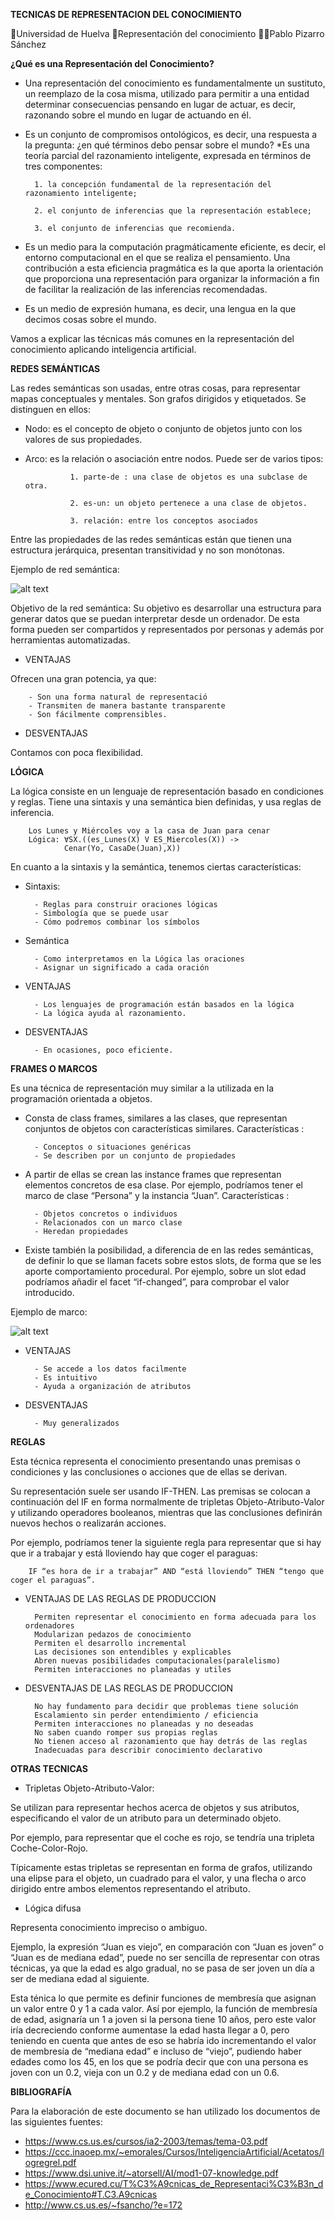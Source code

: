 **TECNICAS DE REPRESENTACION DEL CONOCIMIENTO**

🏫Universidad de Huelva
📖Representación del conocimiento
👨‍🎓Pablo Pizarro Sánchez

**¿Qué es una Representación del Conocimiento?**

* Una representación del conocimiento es fundamentalmente un sustituto, un reemplazo de la cosa misma, utilizado para permitir a una entidad determinar consecuencias pensando en lugar de actuar, es decir, razonando sobre el mundo en lugar de actuando en él.
* Es un conjunto de compromisos ontológicos, es decir, una respuesta a la pregunta: ¿en qué términos debo pensar sobre el mundo?
*Es una teoría parcial del razonamiento inteligente, expresada en términos de tres componentes:

        1. la concepción fundamental de la representación del razonamiento inteligente;
        
        2. el conjunto de inferencias que la representación establece; 
        
        3. el conjunto de inferencias que recomienda.
        
* Es un medio para la computación pragmáticamente eficiente, es decir, el entorno computacional en el que se realiza el pensamiento. Una contribución a esta eficiencia pragmática es la que aporta la orientación que proporciona una representación para organizar la información a fin de facilitar la realización de las inferencias recomendadas.
* Es un medio de expresión humana, es decir, una lengua en la que decimos cosas sobre el mundo.

Vamos a explicar las técnicas más comunes en la representación del conocimiento aplicando inteligencia artificial.

**REDES SEMÁNTICAS**

Las redes semánticas son usadas, entre otras cosas, para representar mapas conceptuales y mentales.
Son grafos dirigidos y etiquetados. Se distinguen en ellos:

* Nodo: es el concepto de objeto o conjunto de objetos junto con los valores de sus propiedades.
* Arco: es la relación o asociación entre nodos. Puede ser de varios tipos:     

                1. parte-de : una clase de objetos es una subclase de otra.
                
                2. es-un: un objeto pertenece a una clase de objetos.
                
                3. relación: entre los conceptos asociados
                
Entre las propiedades de las redes semánticas están que tienen una estructura jerárquica, presentan transitividad y no son monótonas.

Ejemplo de red semántica:

![alt text](https://github.com/Pablo942/RC-2020-Pablo-Pizarro-Sanchez/blob/master/Captura1.PNG)

Objetivo de la red semántica: 
Su objetivo es desarrollar una estructura para generar datos que se puedan interpretar desde un ordenador. De esta forma pueden ser compartidos y representados por personas y además por herramientas automatizadas.

* VENTAJAS 

Ofrecen una gran potencia, ya que: 

        - Son una forma natural de representació
        - Transmiten de manera bastante transparente
        - Son fácilmente comprensibles. 
        
* DESVENTAJAS 

Contamos con poca flexibilidad.

**LÓGICA**

La lógica consiste en un lenguaje de representación basado en condiciones y reglas. Tiene una sintaxis y una semántica bien definidas, y usa reglas de inferencia.
   
        Los Lunes y Miércoles voy a la casa de Juan para cenar
        Lógica: ∀SX.((es_Lunes(X) V ES_Miercoles(X)) ->
                Cenar(Yo, CasaDe(Juan),X))
                
En cuanto a la sintaxis y la semántica, tenemos ciertas características:

* Sintaxis:
        
        - Reglas para construir oraciones lógicas
        - Simbología que se puede usar
        - Cómo podremos combinar los símbolos
        
* Semántica
        
        - Como interpretamos en la Lógica las oraciones
        - Asignar un significado a cada oración
        
* VENTAJAS
        
        - Los lenguajes de programación están basados en la lógica
        - La lógica ayuda al razonamiento.
        
* DESVENTAJAS
        
        - En ocasiones, poco eficiente.
        
**FRAMES O MARCOS**

Es una técnica de representación muy similar a la utilizada en la programación orientada a objetos. 

* Consta de class frames, similares a las clases, que representan conjuntos de objetos con características similares. Características :
        
        - Conceptos o situaciones genéricas
        - Se describen por un conjunto de propiedades

* A partir de ellas se crean las instance frames que representan elementos concretos de esa clase. Por ejemplo, podríamos tener el marco de clase “Persona” y la instancia “Juan”. Características :
        
        - Objetos concretos o individuos
        - Relacionados con un marco clase
        - Heredan propiedades

* Existe también la posibilidad, a diferencia de en las redes semánticas, de definir lo que se llaman facets sobre estos slots, de forma que se les aporte comportamiento procedural. Por ejemplo, sobre un slot edad podríamos añadir el facet “if-changed”, para comprobar el valor introducido.

Ejemplo de marco:

![alt text](https://github.com/Pablo942/RC-2020-Pablo-Pizarro-Sanchez/blob/master/Captura3.PNG)

* VENTAJAS

        - Se accede a los datos facilmente
        - Es intuitivo
        - Ayuda a organización de atributos
        
* DESVENTAJAS

        - Muy generalizados
        
        
**REGLAS**

Esta técnica representa el conocimiento presentando unas premisas o condiciones y las conclusiones o acciones que de ellas se derivan. 

Su representación suele ser usando IF-THEN. 
Las premisas se colocan a continuación del IF en forma normalmente de tripletas Objeto-Atributo-Valor y utilizando operadores booleanos, mientras que las conclusiones definirán nuevos hechos o realizarán acciones. 

Por ejemplo, podríamos tener la siguiente regla para representar que si hay que ir a trabajar y está lloviendo hay que coger el paraguas: 

        IF “es hora de ir a trabajar” AND “está lloviendo” THEN “tengo que coger el paraguas”.

* VENTAJAS DE LAS REGLAS DE PRODUCCION
        
        Permiten representar el conocimiento en forma adecuada para los ordenadores
        Modularizan pedazos de conocimiento
        Permiten el desarrollo incremental
        Las decisiones son entendibles y explicables
        Abren nuevas posibilidades computacionales(paralelismo)
        Permiten interacciones no planeadas y utiles

* DESVENTAJAS DE LAS REGLAS DE PRODUCCION

        No hay fundamento para decidir que problemas tiene solución  
        Escalamiento sin perder entendimiento / eficiencia
        Permiten interacciones no planeadas y no deseadas
        No saben cuando romper sus propias reglas
        No tienen acceso al razonamiento que hay detrás de las reglas
        Inadecuadas para describir conocimiento declarativo
        
**OTRAS TECNICAS**

* Tripletas Objeto-Atributo-Valor: 

Se utilizan para representar hechos acerca de objetos y sus atributos, especificando el valor de un atributo para un determinado objeto. 

Por ejemplo, para representar que el coche es rojo, se tendría una tripleta Coche-Color-Rojo. 

Típicamente estas tripletas se representan en forma de grafos, utilizando una elipse para el objeto, un cuadrado para el valor, y una flecha o arco dirigido entre ambos elementos representando el atributo.

* Lógica difusa 

Representa conocimiento impreciso o ambiguo. 

Ejemplo, la expresión “Juan es viejo”, en comparación con “Juan es joven” o “Juan es de mediana edad”, puede no ser sencilla de representar con otras técnicas, ya que la edad es algo gradual, no se pasa de ser joven un día a ser de mediana edad al siguiente. 

Esta ténica lo que permite es definir funciones de membresía que asignan un valor entre 0 y 1 a cada valor. Así por ejemplo, la función de membresía de edad, asignaría un 1 a joven si la persona tiene 10 años, pero este valor iría decreciendo conforme aumentase la edad hasta llegar a 0, pero teniendo en cuenta que antes de eso se habría ido incrementando el valor de membresía de “mediana edad” e incluso de “viejo”, pudiendo haber edades como los 45, en los que se podría decir que con una persona es joven con un 0.2, vieja con un 0.2 y de mediana edad con un 0.6.


**BIBLIOGRAFÍA**

Para la elaboración de este documento se han utilizado los documentos de las siguientes fuentes:

* https://www.cs.us.es/cursos/ia2-2003/temas/tema-03.pdf
* https://ccc.inaoep.mx/~emorales/Cursos/InteligenciaArtificial/Acetatos/logregrel.pdf
* https://www.dsi.unive.it/~atorsell/AI/mod1-07-knowledge.pdf
* https://www.ecured.cu/T%C3%A9cnicas_de_Representaci%C3%B3n_de_Conocimiento#T.C3.A9cnicas
* http://www.cs.us.es/~fsancho/?e=172
